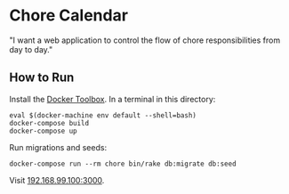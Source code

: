 # Chore Calendar

"I want a web application to control the flow of chore responsibilities from day to day."

## How to Run

Install the [Docker Toolbox](https://www.docker.com/docker-toolbox). In a terminal in this directory:

    eval $(docker-machine env default --shell=bash)
    docker-compose build
    docker-compose up

Run migrations and seeds:

    docker-compose run --rm chore bin/rake db:migrate db:seed

Visit [192.168.99.100:3000](http://192.168.99.100:3000).
